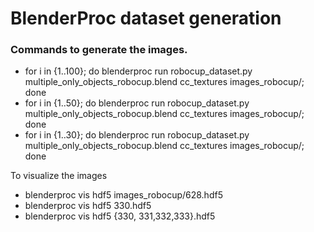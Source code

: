 

# BlenderProc dataset generation


### Commands to generate the images.
* for i in {1..100}; do blenderproc run robocup_dataset.py multiple_only_objects_robocup.blend cc_textures images_robocup/; done
* for i in {1..50}; do blenderproc run robocup_dataset.py multiple_only_objects_robocup.blend cc_textures images_robocup/; done
* for i in {1..30}; do blenderproc run robocup_dataset.py multiple_only_objects_robocup.blend cc_textures images_robocup/; done

To visualize the images 
* blenderproc vis hdf5 images_robocup/628.hdf5
* blenderproc vis hdf5 330.hdf5
* blenderproc vis hdf5 {330, 331,332,333}.hdf5

